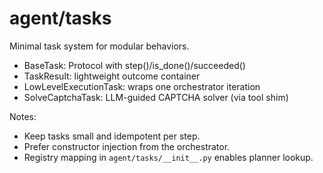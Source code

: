 # agent/tasks

Minimal task system for modular behaviors.

- BaseTask: Protocol with step()/is_done()/succeeded()
- TaskResult: lightweight outcome container
- LowLevelExecutionTask: wraps one orchestrator iteration
- SolveCaptchaTask: LLM-guided CAPTCHA solver (via tool shim)

Notes:
- Keep tasks small and idempotent per step.
- Prefer constructor injection from the orchestrator.
- Registry mapping in `agent/tasks/__init__.py` enables planner lookup.
